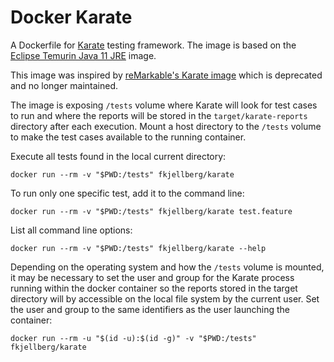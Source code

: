 # Docker Karate

A Dockerfile for [Karate](https://karatelabs.github.io/karate/) testing framework. The image is based on the [Eclipse Temurin Java 11 JRE](https://hub.docker.com/_/eclipse-temurin) image.

This image was inspired by [reMarkable's Karate image](https://github.com/reMarkable/docker-karate) which is deprecated and no longer maintained.

The image is exposing `/tests` volume where Karate will look for test cases to run and where the reports will be stored in the `target/karate-reports` directory after each execution. Mount a host directory to the `/tests` volume to make the test cases available to the running container.

Execute all tests found in the local current directory:

    docker run --rm -v "$PWD:/tests" fkjellberg/karate

To run only one specific test, add it to the command line:

    docker run --rm -v "$PWD:/tests" fkjellberg/karate test.feature

List all command line options:

    docker run --rm -v "$PWD:/tests" fkjellberg/karate --help

Depending on the operating system and how the `/tests` volume is mounted, it may be necessary to set the user and group for the Karate process running within the docker container so the reports stored in the target directory will by accessible on the local file system by the current user. Set the user and group to the same identifiers as the user launching the container:

    docker run --rm -u "$(id -u):$(id -g)" -v "$PWD:/tests" fkjellberg/karate
